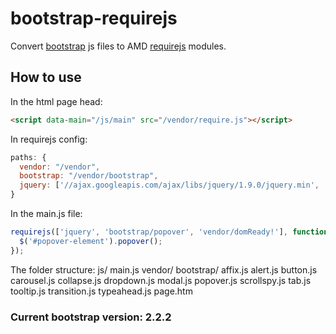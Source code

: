 # bootstrap-requirejs

Convert [bootstrap](https://github.com/twitter/bootstrap) js files to AMD [requirejs](https://github.com/jrburke/requirejs/) modules.

## How to use
In the html page head:
```html
<script data-main="/js/main" src="/vendor/require.js"></script>
```

In requirejs config:
```javascript
paths: {
  vendor: "/vendor",
  bootstrap: "/vendor/bootstrap",
  jquery: ['//ajax.googleapis.com/ajax/libs/jquery/1.9.0/jquery.min', 'vendor/jquery']
}
```

In the main.js file:
```javascript
requirejs(['jquery', 'bootstrap/popover', 'vendor/domReady!'], function($) {
  $('#popover-element').popover();
});
```

The folder structure:
  js/
    main.js
  vendor/
    bootstrap/
      affix.js
      alert.js
      button.js
      carousel.js
      collapse.js
      dropdown.js
      modal.js
      popover.js
      scrollspy.js
      tab.js
      tooltip.js
      transition.js
      typeahead.js
  page.htm

### Current bootstrap version: 2.2.2